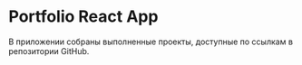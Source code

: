 # Portfolio React App

В приложении собраны выполненные проекты, доступные по ссылкам в репозитории GitHub.